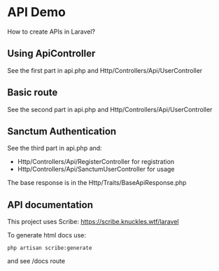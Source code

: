 # API Demo

How to create APIs in Laravel?

## Using ApiController

See the first part in api.php and Http/Controllers/Api/UserController

## Basic route

See the second part in api.php and Http/Controllers/Api/UserController

## Sanctum Authentication

See the third part in api.php and:

- Http/Controllers/Api/RegisterController for registration
- Http/Controllers/Api/SanctumUserController for usage

The base response is in the Http/Traits/BaseApiResponse.php

## API documentation

This project uses Scribe: https://scribe.knuckles.wtf/laravel

To generate html docs use:

```
php artisan scribe:generate
```

and see /docs route
